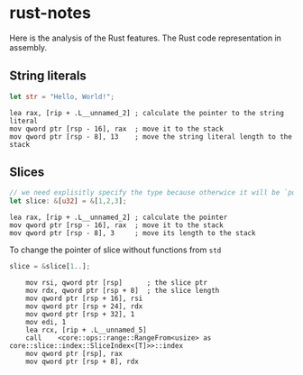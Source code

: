 # rust-notes
Here is the analysis of the Rust features.
The Rust code representation in assembly.

## String literals
``` rust
let str = "Hello, World!";
```
``` assembly
lea	rax, [rip + .L__unnamed_2] ; calculate the pointer to the string literal
mov	qword ptr [rsp - 16], rax  ; move it to the stack
mov	qword ptr [rsp - 8], 13    ; move the string literal length to the stack
```

## Slices
``` rust
// we need explisitly specify the type because otherwice it will be `pointer to array`
let slice: &[u32] = &[1,2,3];
```
``` assembly
lea	rax, [rip + .L__unnamed_2] ; calculate the pointer
mov	qword ptr [rsp - 16], rax  ; move it to the stack
mov	qword ptr [rsp - 8], 3     ; move its length to the stack
```
To change the pointer of slice without functions from `std`
``` rust
slice = &slice[1..];
```
``` assembly
	mov	rsi, qword ptr [rsp]      ; the slice ptr
	mov	rdx, qword ptr [rsp + 8]  ; the slice length
	mov	qword ptr [rsp + 16], rsi
	mov	qword ptr [rsp + 24], rdx
	mov	qword ptr [rsp + 32], 1
	mov	edi, 1
	lea	rcx, [rip + .L__unnamed_5]
	call	<core::ops::range::RangeFrom<usize> as core::slice::index::SliceIndex<[T]>>::index
	mov	qword ptr [rsp], rax
	mov	qword ptr [rsp + 8], rdx
```
